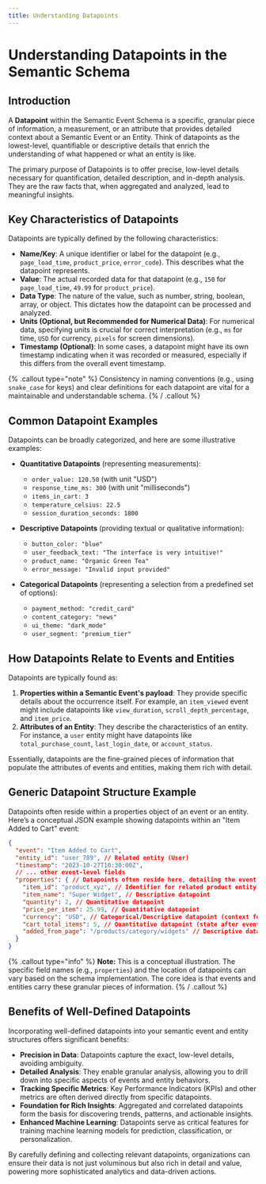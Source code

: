 ```yaml
---
title: Understanding Datapoints
---
```


# Understanding Datapoints in the Semantic Schema

## Introduction

A **Datapoint** within the Semantic Event Schema is a specific, granular piece of information, a measurement, or an attribute that provides detailed context about a Semantic Event or an Entity. Think of datapoints as the lowest-level, quantifiable or descriptive details that enrich the understanding of what happened or what an entity is like.

The primary purpose of Datapoints is to offer precise, low-level details necessary for quantification, detailed description, and in-depth analysis. They are the raw facts that, when aggregated and analyzed, lead to meaningful insights.

## Key Characteristics of Datapoints

Datapoints are typically defined by the following characteristics:

- **Name/Key**: A unique identifier or label for the datapoint (e.g., `page_load_time`, `product_price`, `error_code`). This describes what the datapoint represents.
- **Value**: The actual recorded data for that datapoint (e.g., `150` for `page_load_time`, `49.99` for `product_price`).
- **Data Type**: The nature of the value, such as number, string, boolean, array, or object. This dictates how the datapoint can be processed and analyzed.
- **Units (Optional, but Recommended for Numerical Data)**: For numerical data, specifying units is crucial for correct interpretation (e.g., `ms` for time, `USD` for currency, `pixels` for screen dimensions).
- **Timestamp (Optional)**: In some cases, a datapoint might have its own timestamp indicating when it was recorded or measured, especially if this differs from the overall event timestamp.

{% .callout type="note" %}
Consistency in naming conventions (e.g., using `snake_case` for keys) and clear definitions for each datapoint are vital for a maintainable and understandable schema.
{% / .callout %}

## Common Datapoint Examples

Datapoints can be broadly categorized, and here are some illustrative examples:

- **Quantitative Datapoints** (representing measurements):
    - `order_value: 120.50` (with unit "USD")
    - `response_time_ms: 300` (with unit "milliseconds")
    - `items_in_cart: 3`
    - `temperature_celsius: 22.5`
    - `session_duration_seconds: 1800`

- **Descriptive Datapoints** (providing textual or qualitative information):
    - `button_color: "blue"`
    - `user_feedback_text: "The interface is very intuitive!"`
    - `product_name: "Organic Green Tea"`
    - `error_message: "Invalid input provided"`

- **Categorical Datapoints** (representing a selection from a predefined set of options):
    - `payment_method: "credit_card"`
    - `content_category: "news"`
    - `ui_theme: "dark_mode"`
    - `user_segment: "premium_tier"`

## How Datapoints Relate to Events and Entities

Datapoints are typically found as:

1.  **Properties within a Semantic Event's payload**: They provide specific details about the occurrence itself. For example, an `item_viewed` event might include datapoints like `view_duration`, `scroll_depth_percentage`, and `item_price`.
2.  **Attributes of an Entity**: They describe the characteristics of an entity. For instance, a `user` entity might have datapoints like `total_purchase_count`, `last_login_date`, or `account_status`.

Essentially, datapoints are the fine-grained pieces of information that populate the attributes of events and entities, making them rich with detail.

## Generic Datapoint Structure Example

Datapoints often reside within a properties object of an event or an entity. Here’s a conceptual JSON example showing datapoints within an "Item Added to Cart" event:

```json
{
  "event": "Item Added to Cart",
  "entity_id": "user_789", // Related entity (User)
  "timestamp": "2023-10-27T10:30:00Z",
  // ... other event-level fields
  "properties": { // Datapoints often reside here, detailing the event
    "item_id": "product_xyz", // Identifier for related product entity
    "item_name": "Super Widget", // Descriptive datapoint
    "quantity": 2, // Quantitative datapoint
    "price_per_item": 25.99, // Quantitative datapoint
    "currency": "USD", // Categorical/Descriptive datapoint (context for price)
    "cart_total_items": 5, // Quantitative datapoint (state after event)
    "added_from_page": "/products/category/widgets" // Descriptive datapoint
  }
}
```

{% .callout type="info" %}
**Note:** This is a conceptual illustration. The specific field names (e.g., `properties`) and the location of datapoints can vary based on the schema implementation. The core idea is that events and entities carry these granular pieces of information.
{% / .callout %}

## Benefits of Well-Defined Datapoints

Incorporating well-defined datapoints into your semantic event and entity structures offers significant benefits:

- **Precision in Data**: Datapoints capture the exact, low-level details, avoiding ambiguity.
- **Detailed Analysis**: They enable granular analysis, allowing you to drill down into specific aspects of events and entity behaviors.
- **Tracking Specific Metrics**: Key Performance Indicators (KPIs) and other metrics are often derived directly from specific datapoints.
- **Foundation for Rich Insights**: Aggregated and correlated datapoints form the basis for discovering trends, patterns, and actionable insights.
- **Enhanced Machine Learning**: Datapoints serve as critical features for training machine learning models for prediction, classification, or personalization.

By carefully defining and collecting relevant datapoints, organizations can ensure their data is not just voluminous but also rich in detail and value, powering more sophisticated analytics and data-driven actions.

